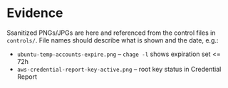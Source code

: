 # Evidence
Ssanitized PNGs/JPGs are here and referenced from the control files in `controls/`.
File names should describe what is shown and the date, e.g.:
- `ubuntu-temp-accounts-expire.png` – `chage -l` shows expiration set <= 72h
- `aws-credential-report-key-active.png` – root key status in Credential Report
